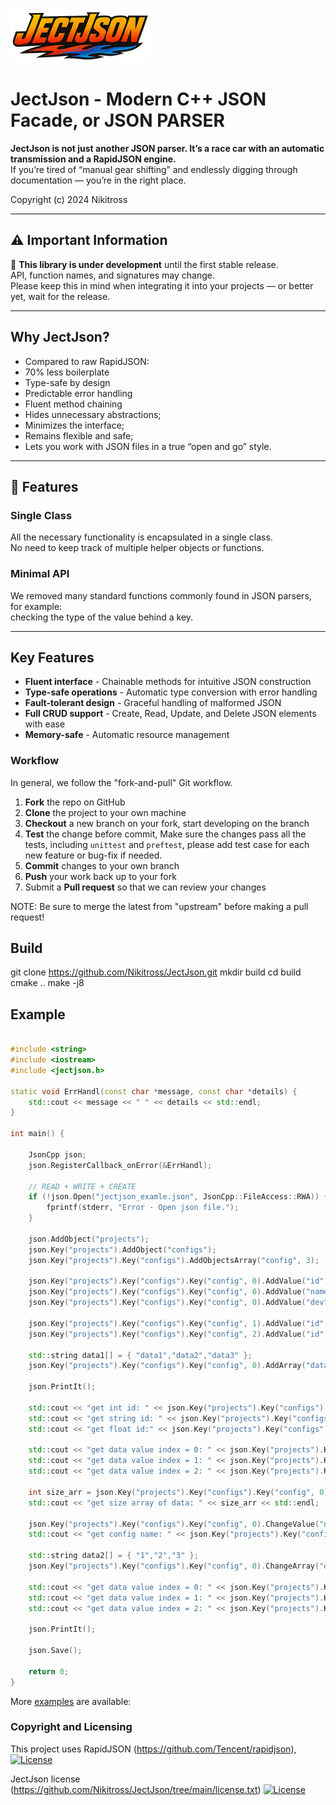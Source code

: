 ﻿![JectJson logo](doc/logo/jectjson_logo.png)

# JectJson - Modern C++ JSON Facade, or JSON PARSER

**JectJson is not just another JSON parser. It’s a race car with an automatic transmission and a RapidJSON engine.**  
If you’re tired of “manual gear shifting” and endlessly digging through documentation — you’re in the right place.


Copyright (c) 2024 Nikitross

---

## ⚠️ Important Information

📌 **This library is under development** until the first stable release.  
API, function names, and signatures may change.  
Please keep this in mind when integrating it into your projects — or better yet, wait for the release.

---

## Why JectJson?

- Compared to raw RapidJSON:
- 70% less boilerplate
- Type-safe by design
- Predictable error handling
- Fluent method chaining
- Hides unnecessary abstractions;
- Minimizes the interface;
- Remains flexible and safe;
- Lets you work with JSON files in a true “open and go” style.

---

## 🧰 Features

### Single Class
All the necessary functionality is encapsulated in a single class.  
No need to keep track of multiple helper objects or functions.

### Minimal API
We removed many standard functions commonly found in JSON parsers, for example:  
checking the type of the value behind a key.

---

## Key Features

- **Fluent interface**      - Chainable methods for intuitive JSON construction
- **Type-safe operations**  - Automatic type conversion with error handling
- **Fault-tolerant design** - Graceful handling of malformed JSON
- **Full CRUD support**     - Create, Read, Update, and Delete JSON elements with ease
- **Memory-safe**           - Automatic resource management

### Workflow

In general, we follow the "fork-and-pull" Git workflow.

 1. **Fork** the repo on GitHub
 2. **Clone** the project to your own machine
 3. **Checkout** a new branch on your fork, start developing on the branch
 4. **Test** the change before commit, Make sure the changes pass all the tests, including `unittest` and `preftest`, please add test case for each new feature or bug-fix if needed.
 5. **Commit** changes to your own branch
 6. **Push** your work back up to your fork
 7. Submit a **Pull request** so that we can review your changes

NOTE: Be sure to merge the latest from "upstream" before making a pull request!

## Build

git clone https://github.com/Nikitross/JectJson.git
mkdir build
cd build
cmake .. 
make -j8

## Example

~~~~~~~~~~cpp

#include <string>
#include <iostream>
#include <jectjson.h>

static void ErrHandl(const char *message, const char *details) {
	std::cout << message << " " << details << std::endl;
}

int main() {
		
	JsonCpp json;
	json.RegisterCallback_onError(&ErrHandl);
	
	// READ + WRITE + CREATE
	if (!json.Open("jectjson_examle.json", JsonCpp::FileAccess::RWA)) {
		fprintf(stderr, "Error - Open json file.");
	}

	json.AddObject("projects");
	json.Key("projects").AddObject("configs");
	json.Key("projects").Key("configs").AddObjectsArray("config", 3);

	json.Key("projects").Key("configs").Key("config", 0).AddValue("id", 1);
	json.Key("projects").Key("configs").Key("config", 0).AddValue("name", "config name");
	json.Key("projects").Key("configs").Key("config", 0).AddValue("dev", "usb");

	json.Key("projects").Key("configs").Key("config", 1).AddValue("id", "2");
	json.Key("projects").Key("configs").Key("config", 2).AddValue("id", 3.433333333);

	std::string data1[] = { "data1","data2","data3" };
	json.Key("projects").Key("configs").Key("config", 0).AddArray("data", data1, 3);

	json.PrintIt();

	std::cout << "get int id: " << json.Key("projects").Key("configs").Key("config", 0).GetValue<int>("id") << std::endl;
	std::cout << "get string id: " << json.Key("projects").Key("configs").Key("config", 1).GetValue<std::string>("id") << std::endl;
	std::cout << "get float id:" << json.Key("projects").Key("configs").Key("config", 2).GetValue<float>("id") << std::endl;

	std::cout << "get data value index = 0: " << json.Key("projects").Key("configs").Key("config", 0).GetValue<std::string>("data", 0) << std::endl;
	std::cout << "get data value index = 1: " << json.Key("projects").Key("configs").Key("config", 0).GetValue<std::string>("data", 1) << std::endl;
	std::cout << "get data value index = 2: " << json.Key("projects").Key("configs").Key("config", 0).GetValue<std::string>("data", 2) << std::endl;

	int size_arr = json.Key("projects").Key("configs").Key("config", 0).GetSizeArray("data");
	std::cout << "get size array of data: " << size_arr << std::endl;

	json.Key("projects").Key("configs").Key("config", 0).ChangeValue("name", "JectJson config");
	std::cout << "get config name: " << json.Key("projects").Key("configs").Key("config", 0).GetValue<std::string>("name") << std::endl;

	std::string data2[] = { "1","2","3" };
	json.Key("projects").Key("configs").Key("config", 0).ChangeArray("data", data2, 3);

	std::cout << "get data value index = 0: " << json.Key("projects").Key("configs").Key("config", 0).GetValue<std::string>("data", 0) << std::endl;
	std::cout << "get data value index = 1: " << json.Key("projects").Key("configs").Key("config", 0).GetValue<std::string>("data", 1) << std::endl;
	std::cout << "get data value index = 2: " << json.Key("projects").Key("configs").Key("config", 0).GetValue<std::string>("data", 2) << std::endl;

	json.PrintIt();

	json.Save();

	return 0;
}
~~~~~~~~~~

More [examples](https://github.com/Nikitross/JectJson/tree/main/example) are available:

### Copyright and Licensing

This project uses RapidJSON (https://github.com/Tencent/rapidjson),
[![License](https://img.shields.io/badge/License-MIT-blue.svg)](https://opensource.org/licenses/MIT)

JectJson license (https://github.com/Nikitross/JectJson/tree/main/license.txt)
[![License](https://img.shields.io/badge/License-MIT-blue.svg)](https://opensource.org/licenses/MIT)

<!--
Keywords: JSON parser, C++ JSON library, lightweight JSON, embedded JSON, JSON for IoT, JSON reader, JSON writer, JSON manipulation , rapidjson , cplusplus, json-library, cpp17, json
-->